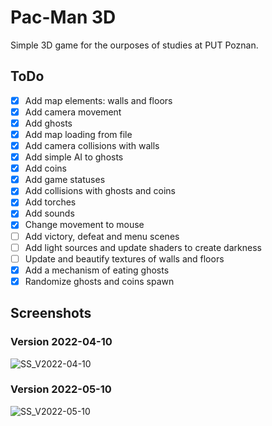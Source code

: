 Pac-Man 3D
============
Simple 3D game for the ourposes of studies at PUT Poznan.

ToDo
----------
- [X] Add map elements: walls and floors
- [X] Add camera movement
- [X] Add ghosts
- [X] Add map loading from file
- [X] Add camera collisions with walls
- [X] Add simple AI to ghosts
- [X] Add coins
- [X] Add game statuses
- [X] Add collisions with ghosts and coins
- [X] Add torches
- [X] Add sounds
- [X] Change movement to mouse
- [ ] Add victory, defeat and menu scenes
- [ ] Add light sources and update shaders to create darkness
- [ ] Update and beautify textures of walls and floors
- [X] Add a mechanism of eating ghosts
- [X] Randomize ghosts and coins spawn

Screenshots
----------

### Version 2022-04-10
![SS_V2022-04-10](https://i.imgur.com/jz99ARk.jpeg)

### Version 2022-05-10
![SS_V2022-05-10](https://i.imgur.com/9NAV8Qs.png)
